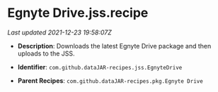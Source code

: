 # Egnyte Drive.jss.recipe

_Last updated 2021-12-23 19:58:07Z_

- **Description**: Downloads the latest Egnyte Drive package and then uploads to the JSS.

- **Identifier**: `com.github.dataJAR-recipes.jss.EgnyteDrive`

- **Parent Recipes**: `com.github.dataJAR-recipes.pkg.Egnyte Drive`